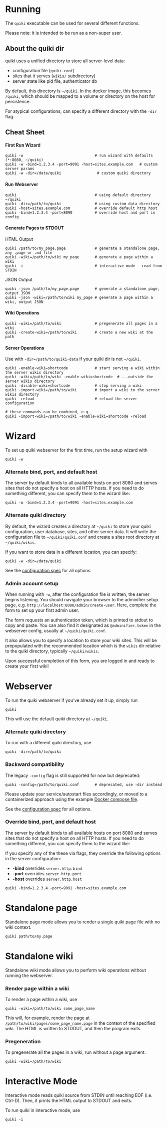 # Running

The `quiki` executable can be used for several different functions.

Please note: it is intended to be run as a non-super user.

## About the quiki dir

quiki uses a unified directory to store all server-level data:
- configuration file (`quiki.conf`)
- sites that it serves (`wikis/` subdirectory)
- server state like pid file, authenticator db

By default, this directory is `~/quiki`. In the docker image, this becomes `/quiki`,
which should be mapped to a volume or directory on the host for persistence.

For atypical configurations, can specify a different directory with the `-dir` flag.

## Cheat Sheet

#### First Run Wizard

```
quiki -w                                # run wizard with defaults (*:8080, ~/quiki)
quiki -w -bind=1.2.3.4 -port=9091 -host=sites.example.com   # custom server params
quiki -w -dir=/data/quiki                # custom quiki directory
```

#### Run Webserver

```
quiki                                   # using default directory ~/quiki
quiki -dir=/path/to/quiki               # using custom data directory
quiki -host=sites.example.com           # override default http host
quiki -bind=1.2.3.4 -port=8090          # override host and port in config
```

#### Generate Pages to STDOUT

HTML Output
```
quiki /path/to/my_page.page             # generate a standalone page, any .page or .md file
quiki -wiki=/path/to/wiki my_page       # generate a page within a wiki
quiki -i                                # interactive mode - read from STDIN
```

JSON Output
```
quiki -json /path/to/my_page.page       # generate a standalone page, output JSON
quiki -json -wiki=/path/to/wiki my_page # generate a page within a wiki, output JSON
```

#### Wiki Operations

```
quiki -wiki=/path/to/wiki               # pregenerate all pages in a wiki
quiki -create-wiki=/path/to/wiki        # create a new wiki at the path
```

#### Server Operations

Use with `-dir=/path/to/quiki-data` if your quiki dir is not `~/quiki`.

```
quiki -enable-wiki=shortcode            # start serving a wiki within the server wikis directory
quiki -wiki=/path/to/wiki -enable-wiki=shortcode  # ...outside the server wikis directory
quiki -disable-wiki=shortcode           # stop serving a wiki
quiki -import-wiki=/path/to/wiki        # import a wiki to the server wikis directory
quiki -reload                           # reload the server configuration

# these commands can be combined, e.g.
quiki -import-wiki=/path/to/wiki -enable-wiki=shortcode -reload
```

# Wizard

To set up quiki webserver for the first time, run the setup wizard with
```
quiki -w
```

### Alternate bind, port, and default host
The server by default binds to all available hosts on port 8080 and
serves sites that do not specify a host on all HTTP hosts. If you need
to do something different, you can specify them to the wizard like:
```
quiki -w -bind=1.2.3.4 -port=9091 -host=sites.example.com
```

### Alternate quiki directory
By default, the wizard creates a directory at `~/quiki` to store your quiki
configuration, user database, sites, and other server data. It will write the 
configuration file to `~/quiki/quiki.conf` and create a sites root directory 
at `~/quiki/wikis`.

If you want to store data in a different location, you can specify:
```
quiki -w -dir=/data/quiki
```

See the [configuration spec](doc/configuration.md) for all options.

### Admin account setup
When running with `-w`, after the configuration file is written, the server
begins listening. You should navigate your browser to the adminifier setup page,
e.g. `http://localhost:8080/admin/create-user`. Here, complete the form to set
up your first admin user.

The form requests an authentication token, which is printed to stdout to copy
and paste. You can also find it designated as `@adminifier.token` in the webserver
config, usually at `~/quiki/quiki.conf`.

It also allows you to specify a location to store your wiki sites. This will be
prepopulated with the recommended location which is the `wikis` dir relative
to the quiki directory, typically `~/quiki/wikis`.

Upon successful completion of this form, you are logged in and ready to create
your first wiki!

# Webserver

To run the quiki webserver if you've already set it up, simply run
```
quiki
```
This will use the default quiki directory at `~/quiki`.

### Alternate quiki directory
To run with a different quiki directory, use
```
quiki -dir=/path/to/quiki
```

### Backward compatibility
The legacy `-config` flag is still supported for now but deprecated:
```
quiki -config=/path/to/quiki.conf       # deprecated, use -dir instead
```

Please update your service/autostart files accordingly, or moved to a containerized
approach using the example [Docker compose file](./docker-compose.yml).

See the [configuration spec](doc/configuration.md) for all options.

### Override bind, port, and default host
The server by default binds to all available hosts on port 8080 and
serves sites that do not specify a host on all HTTP hosts. If you need
to do something different, you can specify them to the wizard like:

If you specify any of the these via flags, they override the
following options in the server configuration:
* **-bind** overrides `server.http.bind`
* **-port** overrides `server.http.port`
* **-host** overrides `server.http.host`

```
quiki -bind=1.2.3.4 -port=9091 -host=sites.example.com
```

# Standalone page

Standalone page mode allows you to render a single quiki page file with
no wiki context.

```
quiki path/to/my.page
```

# Standalone wiki

Standalone wiki mode allows you to perform wiki operations without
running the webserver.

### Render page within a wiki

To render a page within a wiki, use
```
quiki -wiki=/path/to/wiki some_page_name
```
This will, for example, render the page at
`/path/to/wiki/pages/some_page_name.page` in the context of the specified
wiki. The HTML is written to STDOUT, and then the program exits.

### Pregeneration

To pregenerate all the pages in a wiki, run without a page argument:
```
quiki -wiki=/path/to/wiki
```

# Interactive Mode

Interactive mode reads quiki source from STDIN until reaching EOF (i.e. Ctrl-D).
Then, it prints the HTML output to STDOUT and exits. 

To run quiki in interactive mode, use
```
quiki -i
```